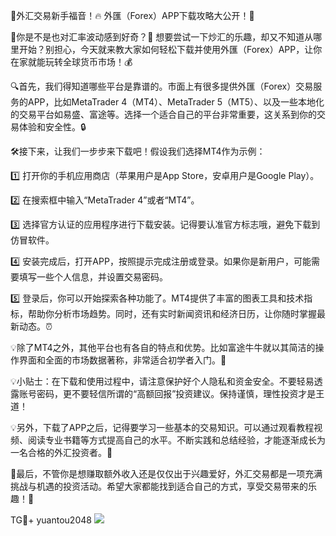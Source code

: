 🚀外汇交易新手福音！🔥 外匯（Forex）APP下载攻略大公开！🎉

🌈你是不是也对汇率波动感到好奇？👀 想要尝试一下炒汇的乐趣，却又不知道从哪里开始？别担心，今天就来教大家如何轻松下载并使用外匯（Forex）APP，让你在家就能玩转全球货币市场！💰

🔍首先，我们得知道哪些平台是靠谱的。市面上有很多提供外匯（Forex）交易服务的APP，比如MetaTrader 4（MT4）、MetaTrader 5（MT5）、以及一些本地化的交易平台如易盛、富途等。选择一个适合自己的平台非常重要，这关系到你的交易体验和安全性。🔒

🛠️接下来，让我们一步步来下载吧！假设我们选择MT4作为示例：

1️⃣ 打开你的手机应用商店（苹果用户是App Store，安卓用户是Google Play）。

2️⃣ 在搜索框中输入“MetaTrader 4”或者“MT4”。

3️⃣ 选择官方认证的应用程序进行下载安装。记得要认准官方标志哦，避免下载到仿冒软件。

4️⃣ 安装完成后，打开APP，按照提示完成注册或登录。如果你是新用户，可能需要填写一些个人信息，并设置交易密码。

5️⃣ 登录后，你可以开始探索各种功能了。MT4提供了丰富的图表工具和技术指标，帮助你分析市场趋势。同时，还有实时新闻资讯和经济日历，让你随时掌握最新动态。⏰

💡除了MT4之外，其他平台也有各自的特点和优势。比如富途牛牛就以其简洁的操作界面和全面的市场数据著称，非常适合初学者入门。💖

💡小贴士：在下载和使用过程中，请注意保护好个人隐私和资金安全。不要轻易透露账号密码，更不要轻信所谓的“高额回报”投资建议。保持谨慎，理性投资才是王道！

💡另外，下载了APP之后，记得要学习一些基本的交易知识。可以通过观看教程视频、阅读专业书籍等方式提高自己的水平。不断实践和总结经验，才能逐渐成长为一名合格的外汇投资者。💪

🎯最后，不管你是想赚取额外收入还是仅仅出于兴趣爱好，外汇交易都是一项充满挑战与机遇的投资活动。希望大家都能找到适合自己的方式，享受交易带来的乐趣！🎊

TG💪+ yuantou2048  ![](https://github.com/user-attachments/assets/2e62504c-5fae-40f2-9b3c-f9505447adb8)